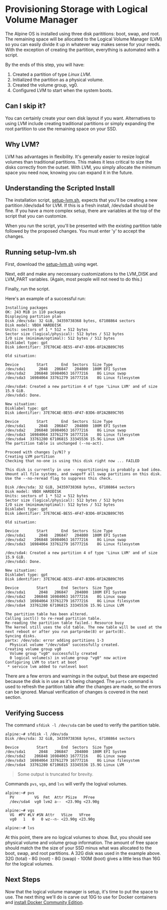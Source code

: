 # Provisioning Storage with Logical Volume Manager
The Alpine OS is installed using three disk parititions: boot, swap, and root. The remaining space will be allocated to the Logical Volume Manager (LVM) so you can easily divide it up in whatever way makes sense for your needs. With the exception of creating the partition, everything is automated with a script.

By the ends of this step, you will have:
1. Created a partition of type _Linux LVM_.
2. Initialized the partition as a physical volume. 
3. Created the volume group, vg0.
4. Configured LVM to start when the system boots.

## Can I skip it?
You can certainly create your own disk layout if you want. Alternatives to using LVM include creating traditional partitions or simply expanding the root partition to use the remaining space on your SSD.

## Why LVM?
LVM has advantages in flexibility. It's generally easier to resize logical volumes than traditional partitions. This makes it less critical to size the disks correctly from the outset. With LVM, you simply allocate the minimum space you need now, knowing you can expand it in the future.

## Understanding the Scripted Install
The installation script, [setup-lvm.sh](https://raw.githubusercontent.com/DavesCodeMusings/nucloud/main/setup-lvm.sh), expects that you'll be creating a new partition /dev/sda4 for LVM. If this is a fresh install, /dev/sda4 should be fine. If you have a more complex setup, there are variables at the top of the script that you can customize.

When you run the script, you'll be presented with the existing partition table followed by the proposed changes. You must enter 'y' to accept the changes.

## Running setup-lvm.sh
First, download the [setup-lvm.sh](https://raw.githubusercontent.com/DavesCodeMusings/nucloud/main/setup-lvm.sh) using wget.

Next, edit and make any neccessary customizations to the LVM_DISK and LVM_PART variables. (Again, most people will not need to do this.)

Finally, run the script.

Here's an example of a successful run:

```
Installing packages
OK: 243 MiB in 110 packages
Displaying partition plan
Disk /dev/sda: 32 GiB, 34359738368 bytes, 67108864 sectors
Disk model: VBOX HARDDISK
Units: sectors of 1 * 512 = 512 bytes
Sector size (logical/physical): 512 bytes / 512 bytes
I/O size (minimum/optimal): 512 bytes / 512 bytes
Disklabel type: gpt
Disk identifier: 37E70CAE-BE55-4F47-B3D6-8F2A2B89C705

Old situation:

Device        Start      End  Sectors  Size Type
/dev/sda1      2048   206847   204800  100M EFI System
/dev/sda2    206848 16984063 16777216    8G Linux swap
/dev/sda3  16984064 33761279 16777216    8G Linux filesystem

/dev/sda4: Created a new partition 4 of type 'Linux LVM' and of size 15.9 GiB.
/dev/sda5: Done.

New situation:
Disklabel type: gpt
Disk identifier: 37E70CAE-BE55-4F47-B3D6-8F2A2B89C705

Device        Start      End  Sectors  Size Type
/dev/sda1      2048   206847   204800  100M EFI System
/dev/sda2    206848 16984063 16777216    8G Linux swap
/dev/sda3  16984064 33761279 16777216    8G Linux filesystem
/dev/sda4  33761280 67106815 33345536 15.9G Linux LVM
The partition table is unchanged (--no-act).

Proceed with changes [y/N]? y
Creating LVM partition
Checking that no-one is using this disk right now ... FAILED

This disk is currently in use - repartitioning is probably a bad idea.
Umount all file systems, and swapoff all swap partitions on this disk.
Use the --no-reread flag to suppress this check.

Disk /dev/sda: 32 GiB, 34359738368 bytes, 67108864 sectors
Disk model: VBOX HARDDISK
Units: sectors of 1 * 512 = 512 bytes
Sector size (logical/physical): 512 bytes / 512 bytes
I/O size (minimum/optimal): 512 bytes / 512 bytes
Disklabel type: gpt
Disk identifier: 37E70CAE-BE55-4F47-B3D6-8F2A2B89C705

Old situation:

Device        Start      End  Sectors  Size Type
/dev/sda1      2048   206847   204800  100M EFI System
/dev/sda2    206848 16984063 16777216    8G Linux swap
/dev/sda3  16984064 33761279 16777216    8G Linux filesystem

/dev/sda4: Created a new partition 4 of type 'Linux LVM' and of size 15.9 GiB.
/dev/sda5: Done.

New situation:
Disklabel type: gpt
Disk identifier: 37E70CAE-BE55-4F47-B3D6-8F2A2B89C705

Device        Start      End  Sectors  Size Type
/dev/sda1      2048   206847   204800  100M EFI System
/dev/sda2    206848 16984063 16777216    8G Linux swap
/dev/sda3  16984064 33761279 16777216    8G Linux filesystem
/dev/sda4  33761280 67106815 33345536 15.9G Linux LVM

The partition table has been altered.
Calling ioctl() to re-read partition table.
Re-reading the partition table failed.: Resource busy
The kernel still uses the old table. The new table will be used at the next reboot or after you run partprobe(8) or partx(8).
Syncing disks.
partx: /dev/sda: error adding partitions 1-3
  Physical volume "/dev/sda4" successfully created.
Creating volume group vg0
  Volume group "vg0" successfully created
  0 logical volume(s) in volume group "vg0" now active
Configuring LVM to start at boot
 * service lvm added to runlevel boot
```

There are a few errors and warnings in the output, but these are expected because the disk is in use as it's being changed. The `partx` command is used to refresh the partition table after the changes are made, so the errors can be ignored. Manual verification of changes is covered in the next section.

## Verifying Success
The command `sfdisk -l /dev/sda` can be used to verify the partition table.

```
alpine:~# sfdisk -l /dev/sda
Disk /dev/sda: 32 GiB, 34359738368 bytes, 67108864 sectors

Device        Start      End  Sectors  Size Type
/dev/sda1      2048   206847   204800  100M EFI System
/dev/sda2    206848 16984063 16777216    8G Linux swap
/dev/sda3  16984064 33761279 16777216    8G Linux filesystem
/dev/sda4  33761280 67106815 33345536 15.9G Linux LVM
```

>Some output is truncated for brevity.

Commands `pvs`, `vgs`, and `lvs` will verify the logival volumes.

```
alpine:~# pvs
  PV         VG  Fmt  Attr PSize   PFree
  /dev/sda4  vg0 lvm2 a--  <23.90g <23.90g

alpine:~# vgs
  VG  #PV #LV #SN Attr   VSize   VFree
  vg0   1   0   0 wz--n- <23.90g <23.90g

alpine:~# lvs

```

At this point, there are no logical volumes to show. But, you should see physical volume and volume group information. The amount of free space should match the the size of your SSD minus what was allocated to the boot, swap, and root partitions. A 32G disk was used in the example above. 32G (total) - 8G (root) - 8G (swap) - 100M (boot) gives a little less than 16G for the logical volumes.

## Next Steps
Now that the logical volume manager is setup, it's time to put the space to use. The next thing we'll do is carve out 10G to use for Docker containers and [install Docker Community Edition](03_Docker.md).
